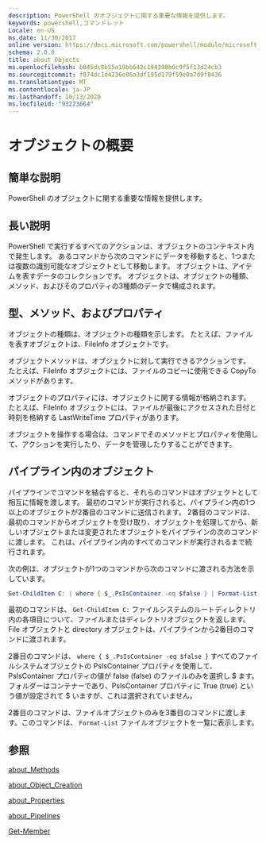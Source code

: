 ```yaml
---
description: PowerShell のオブジェクトに関する重要な情報を提供します。
keywords: powershell,コマンドレット
Locale: en-US
ms.date: 11/30/2017
online version: https://docs.microsoft.com/powershell/module/microsoft.powershell.core/about/about_objects?view=powershell-7&WT.mc_id=ps-gethelp
schema: 2.0.0
title: about_Objects
ms.openlocfilehash: b845dc8b55a19bb642c194398b0c9f5f13d24cb3
ms.sourcegitcommit: f874dc1d4236e06a3df195d179f59e0a7d9f8436
ms.translationtype: MT
ms.contentlocale: ja-JP
ms.lasthandoff: 10/13/2020
ms.locfileid: "93223664"
---
```

# <a name="about-objects"></a>オブジェクトの概要

## <a name="short-description"></a>簡単な説明
PowerShell のオブジェクトに関する重要な情報を提供します。

## <a name="long-description"></a>長い説明

PowerShell で実行するすべてのアクションは、オブジェクトのコンテキスト内で発生します。 あるコマンドから次のコマンドにデータを移動すると、1つまたは複数の識別可能なオブジェクトとして移動します。 オブジェクトは、アイテムを表すデータのコレクションです。 オブジェクトは、オブジェクトの種類、メソッド、およびそのプロパティの3種類のデータで構成されます。

## <a name="types-methods-and-properties"></a>型、メソッド、およびプロパティ

オブジェクトの種類は、オブジェクトの種類を示します。 たとえば、ファイルを表すオブジェクトは、FileInfo オブジェクトです。

オブジェクトメソッドは、オブジェクトに対して実行できるアクションです。
たとえば、FileInfo オブジェクトには、ファイルのコピーに使用できる CopyTo メソッドがあります。

オブジェクトのプロパティには、オブジェクトに関する情報が格納されます。 たとえば、FileInfo オブジェクトには、ファイルが最後にアクセスされた日付と時刻を格納する LastWriteTime プロパティがあります。

オブジェクトを操作する場合は、コマンドでそのメソッドとプロパティを使用して、アクションを実行したり、データを管理したりすることができます。

## <a name="objects-in-pipelines"></a>パイプライン内のオブジェクト

パイプラインでコマンドを結合すると、それらのコマンドはオブジェクトとして相互に情報を渡します。 最初のコマンドが実行されると、パイプライン内の1つ以上のオブジェクトが2番目のコマンドに送信されます。 2番目のコマンドは、最初のコマンドからオブジェクトを受け取り、オブジェクトを処理してから、新しいオブジェクトまたは変更されたオブジェクトをパイプラインの次のコマンドに渡します。
これは、パイプライン内のすべてのコマンドが実行されるまで続行されます。

次の例は、オブジェクトが1つのコマンドから次のコマンドに渡される方法を示しています。

```powershell
Get-ChildItem C: | where { $_.PsIsContainer -eq $false } | Format-List
```

最初のコマンドは、 `Get-ChildItem C:` ファイルシステムのルートディレクトリ内の各項目について、ファイルまたはディレクトリオブジェクトを返します。 File オブジェクトと directory オブジェクトは、パイプラインから2番目のコマンドに渡されます。

2番目のコマンドは、 `where { $_.PsIsContainer -eq $false }` すべてのファイルシステムオブジェクトの PsIsContainer プロパティを使用して、PsIsContainer プロパティの値が false (false) のファイルのみを選択し \$ ます。 フォルダーはコンテナーであり、PsIsContainer プロパティに True (true) という値が設定されて \$ いますが、これは選択されていません。

2番目のコマンドは、ファイルオブジェクトのみを3番目のコマンドに渡します。このコマンドは、 `Format-List` ファイルオブジェクトを一覧に表示します。

## <a name="see-also"></a>参照

[about_Methods](about_Methods.md)

[about_Object_Creation](about_Object_Creation.md)

[about_Properties](about_Properties.md)

[about_Pipelines](about_Pipelines.md)

[Get-Member](xref:Microsoft.PowerShell.Utility.Get-Member)
